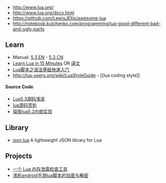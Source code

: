 - http://www.lua.org/
- http://www.lua.org/docs.html
- https://github.com/LewisJEllis/awesome-lua
- http://notebook.kulchenko.com/programming/lua-good-different-bad-and-ugly-parts



## Learn
- Manual: [5.3 EN](http://www.lua.org/manual/5.3/) - [5.3 CN](http://cloudwu.github.io/lua53doc/)
- [Learn Lua in 15 Minutes](http://tylerneylon.com/a/learn-lua/) OR [译文](http://blog.jobbole.com/70480/)
- [Lua脚本之语法基础快速入门](http://www.cocos.com/doc/tutorial/show?id=1929)
- http://lua-users.org/wiki/LuaStyleGuide - [[lua coding style]]
#### Source Code
- [Lua5.3源码浅读](http://sunhantao.github.io/2016/02/05/Lua5.3%E6%BA%90%E7%A0%81%E6%B5%85%E8%AF%BB/)
- [lua源码赏析](http://blog.codingnow.com/2013/01/reading_lua_vm.html)
- [探索lua5.2内部实现](http://blog.csdn.net/yuanlin2008/article/category/1307277)



## Library
- [json.lua](https://github.com/rxi/json.lua) A lightweight JSON library for Lua



## Projects
- [一个 Lua 内存泄露检查工具](http://blog.codingnow.com/2012/12/lua_snapshot.html)
- [浅析android手游lua脚本的加密与解密](https://bbs.pediy.com/thread-216969-1.htm)
